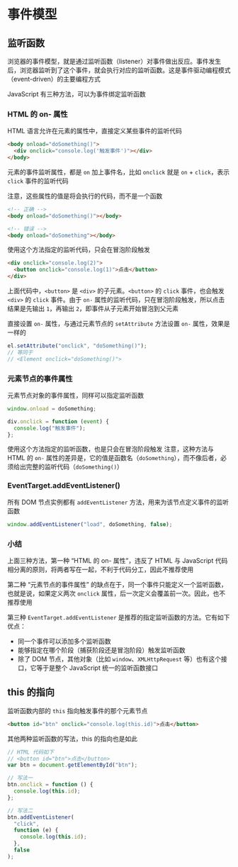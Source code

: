 # 事件模型

## 监听函数

浏览器的事件模型，就是通过监听函数（listener）对事件做出反应。事件发生后，浏览器监听到了这个事件，就会执行对应的监听函数。这是事件驱动编程模式（event-driven）的主要编程方式

JavaScript 有三种方法，可以为事件绑定监听函数

### HTML 的 on- 属性

HTML 语言允许在元素的属性中，直接定义某些事件的监听代码

```html
<body onload="doSomething()">
  <div onclick="console.log('触发事件')"></div>
</body>
```

元素的事件监听属性，都是 `on` 加上事件名，比如 `onclick` 就是 `on` + `click`，表示 `click` 事件的监听代码

注意，这些属性的值是将会执行的代码，而不是一个函数

```html
<!-- 正确 -->
<body onload="doSomething()"></body>

<!-- 错误 -->
<body onload="doSomething"></body>
```

使用这个方法指定的监听代码，只会在冒泡阶段触发

```html
<div onclick="console.log(2)">
  <button onclick="console.log(1)">点击</button>
</div>
```

上面代码中，`<button>` 是 `<div>` 的子元素。`<button>` 的 `click` 事件，也会触发 `<div>` 的 `click` 事件。由于 `on-` 属性的监听代码，只在冒泡阶段触发，所以点击结果是先输出 `1`，再输出 `2`，即事件从子元素开始冒泡到父元素

直接设置 `on-` 属性，与通过元素节点的 `setAttribute` 方法设置 `on-` 属性，效果是一样的

```js
el.setAttribute("onclick", "doSomething()");
// 等同于
// <Element onclick="doSomething()">
```

### 元素节点的事件属性

元素节点对象的事件属性，同样可以指定监听函数

```js
window.onload = doSomething;

div.onclick = function (event) {
  console.log("触发事件");
};
```

使用这个方法指定的监听函数，也是只会在冒泡阶段触发
注意，这种方法与 HTML 的 `on-` 属性的差异是，它的值是函数名（`doSomething`），而不像后者，必须给出完整的监听代码（`doSomething()`）

### EventTarget.addEventListener()

所有 DOM 节点实例都有 `addEventListener` 方法，用来为该节点定义事件的监听函数

```js
window.addEventListener("load", doSomething, false);
```

### 小结

上面三种方法，第一种 “HTML 的 on- 属性”，违反了 HTML 与 JavaScript 代码相分离的原则，将两者写在一起，不利于代码分工，因此不推荐使用

第二种 “元素节点的事件属性” 的缺点在于，同一个事件只能定义一个监听函数，也就是说，如果定义两次 `onclick` 属性，后一次定义会覆盖前一次。因此，也不推荐使用

第三种 `EventTarget.addEventListener` 是推荐的指定监听函数的方法。它有如下优点：

- 同一个事件可以添加多个监听函数
- 能够指定在哪个阶段（捕获阶段还是冒泡阶段）触发监听函数
- 除了 DOM 节点，其他对象（比如 `window`、`XMLHttpRequest` 等）也有这个接口，它等于是整个 JavaScript 统一的监听函数接口

## this 的指向

监听函数内部的 `this` 指向触发事件的那个元素节点

```html
<button id="btn" onclick="console.log(this.id)">点击</button>
```

其他两种监听函数的写法，this 的指向也是如此

```js
// HTML 代码如下
// <button id="btn">点击</button>
var btn = document.getElementById("btn");

// 写法一
btn.onclick = function () {
  console.log(this.id);
};

// 写法二
btn.addEventListener(
  "click",
  function (e) {
    console.log(this.id);
  },
  false
);
```
